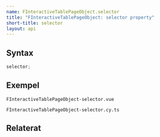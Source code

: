 ```yaml
---
name: FInteractiveTablePageObject.selector
title: "FInteractiveTablePageObject: selector property"
short-title: selector
layout: api
---
```


## Syntax

```ts nocompile nolint
selector;
```

## Exempel

```import static
FInteractiveTablePageObject-selector.vue
```

```import
FInteractiveTablePageObject-selector.cy.ts
```

## Relaterat
